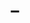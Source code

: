 ---
pid: LLP203
title: _
location_transcription: 
zipcode: '19120'
outside_phl: 
neighborhood: Logan,Olney
age: '9'
age_range: 6-13
instagram: 
image_file_name: LLP_203.jpg
proposal_transcription: 
topic: Figure
topic_summary: '0'
type: Sculpture Statue
keywords_other: wings, crown
credit: Amani Pheyee
image_labels: 
twitter: 
facebook: 
permalink: "/monuments/llp203/"
layout: item-page
---